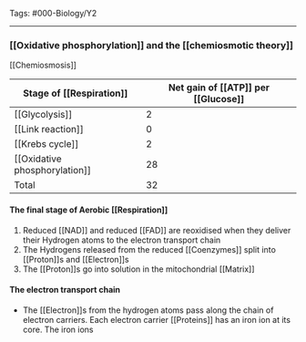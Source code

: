 Tags: #000-Biology/Y2

---
### [[Oxidative phosphorylation]] and the [[chemiosmotic theory]]
[[Chemiosmosis]]

| Stage of [[Respiration]]      | Net gain of [[ATP]] per [[Glucose]] |
| ----------------------------- | ----------------------------------- |
| [[Glycolysis]]                | 2                                   |
| [[Link reaction]]             | 0                                   |
| [[Krebs cycle]]               | 2                                   |
| [[Oxidative phosphorylation]] | 28                                  |
| Total                              |      32                               |


#### The final stage of Aerobic [[Respiration]]
1. Reduced [[NAD]] and reduced [[FAD]] are reoxidised when they deliver their Hydrogen atoms to the electron transport chain
2. The Hydrogens released from the reduced [[Coenzymes]] split into [[Proton]]s and [[Electron]]s
3. The [[Proton]]s go into solution in the mitochondrial [[Matrix]]

#### The electron transport chain
- The [[Electron]]s from the hydrogen atoms pass along the chain of electron carriers. Each electron carrier [[Proteins]] has an iron ion at its core. The iron ions